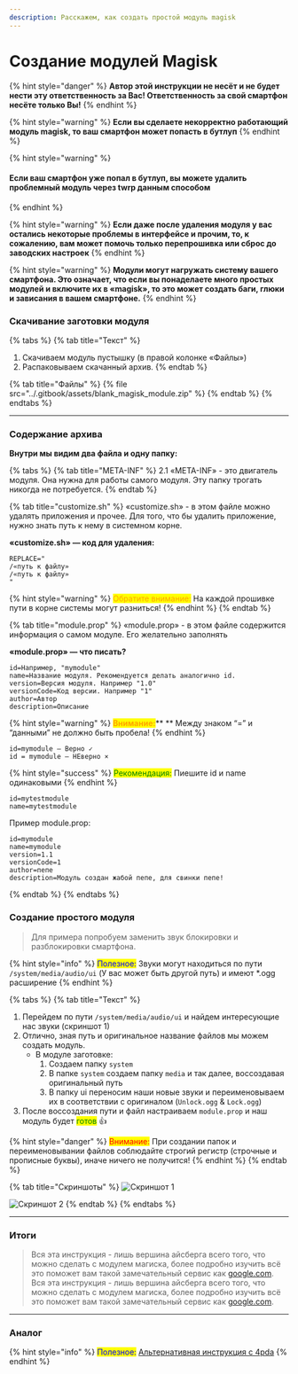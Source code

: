 ```yaml
---
description: Расскажем, как создать простой модуль magisk
---
```


# Создание модулей Magisk

{% hint style="danger" %}
**Автор этой инструкции не несёт и не будет нести эту ответственность за Вас! Ответственность за свой смартфон несёте только Вы!**
{% endhint %}

{% hint style="warning" %}
**Если вы сделаете некорректно работающий модуль magisk, то ваш смартфон может попасть в бутлуп**
{% endhint %}

{% hint style="warning" %}
#### Если ваш смартфон уже попал в бутлуп, вы можете удалить проблемный модуль через twrp данным способом <a href="#esli-vash-smartfon-uzhe-popal-v-butlup-vy-mozhete-udalit-problemnyi-modul-cherez-twrp-dannym-sposobo" id="esli-vash-smartfon-uzhe-popal-v-butlup-vy-mozhete-udalit-problemnyi-modul-cherez-twrp-dannym-sposobo"></a>
{% endhint %}

{% hint style="warning" %}
**Если даже после удаления модуля у вас остались некоторые проблемы в интерфейсе и прочим, то, к сожалению, вам может помочь только перепрошивка или сброс до заводских настроек**
{% endhint %}

{% hint style="warning" %}
**Модули могут нагружать систему вашего смартфона. Это означает, что если вы понаделаете много простых модулей и включите их в «magisk», то это может создать баги, глюки и зависания в вашем смартфоне.**
{% endhint %}



### Скачивание заготовки модуля

{% tabs %}
{% tab title="Текст" %}
1. Скачиваем модуль пустышку (в правой колонке «Файлы»)
2. Распаковываем скачанный архив.
{% endtab %}

{% tab title="Файлы" %}
{% file src="../.gitbook/assets/blank_magisk_module.zip" %}
{% endtab %}
{% endtabs %}

****

### Содержание архива

**Внутри мы видим два файла и одну папку:**

{% tabs %}
{% tab title="META-INF" %}
2.1 «META-INF» - это двигатель модуля. Она нужна для работы самого модуля. Эту папку трогать никогда не потребуется.
{% endtab %}

{% tab title="customize.sh" %}
«customize.sh» - в этом файле можно удалять приложения и прочее. Для того, что бы удалить приложение, нужно знать путь к нему в системном корне.



**«customize.sh» — код для удаления:**

```
REPLACE="
/«путь к файлу»
/«путь к файлу»
"
```

{% hint style="warning" %}
<mark style="color:orange;">Обратите внимание:</mark> На каждой прошивке пути в корне системы могут разниться!
{% endhint %}
{% endtab %}

{% tab title="module.prop" %}
«module.prop» - в этом файле содержится информация о самом модуле. Его желательно заполнять



**«module.prop» — что писать?**

```
id=Например, "mymodule"
name=Название модуля. Рекомендуется делать аналогично id.
version=Версия модуля. Например "1.0"
versionCode=Код версии. Например "1"
author=Автор
description=Описание
```

{% hint style="warning" %}
<mark style="color:orange;">**Внимание:**</mark>** ** Между знаком “=” и “данными” не должно быть пробела!
{% endhint %}

```
id=mymodule — Верно ✓
id = mymodule — НЕверно ×
```

{% hint style="success" %}
<mark style="color:green;">Рекомендация:</mark> Пиешите id и name одинаковыми
{% endhint %}

```
id=mytestmodule
name=mytestmodule
```



Пример module.prop:

```
id=mymodule
name=mymodule
version=1.1
versionCode=1
author=пепе
description=Модуль создан жабой пепе, для свинки пепе!
```
{% endtab %}
{% endtabs %}



### Создание простого модуля

> Для примера попробуем заменить звук блокировки и разблокировки смартфона.

{% hint style="info" %}
<mark style="color:blue;">Полезное:</mark> Звуки могут находиться по пути `/system/media/audio/ui` (У вас может быть другой путь) и имеют \*.ogg расширение
{% endhint %}

{% tabs %}
{% tab title="Текст" %}
1. Перейдем по пути `/system/media/audio/ui` и найдем интересующие нас звуки (скриншот 1)
2. Отлично, зная путь и оригинальное название файлов мы можем создать модуль.
   * В модуле заготовке:
     1. Создаем папку `system`&#x20;
     2. В папке `system` создаем папку `media` и так далее, воссоздавая оригинальный путь
     3. В папку ui переносим наши новые звуки и переименовываем их в соответствии с оригиналом (`Unlock.ogg` & `Lock.ogg`)
3. После воссоздания пути и файл настраиваем `module.prop` и наш модуль будет <mark style="color:green;">готов</mark> 👍

{% hint style="danger" %}
<mark style="color:red;">Внимание:</mark> При создании папок и переименовывании файлов соблюдайте строгий регистр (строчные и прописные буквы), иначе ничего не получится!
{% endhint %}
{% endtab %}

{% tab title="Скриншоты" %}
![Скриншот 1](https://telegra.ph/file/c9e51f5bcb2a1c2633fc4.jpg)

![Скриншот 2](https://telegra.ph/file/a3b8fcca8abdfe50f07da.jpg)
{% endtab %}
{% endtabs %}

***

### Итоги

> Вся эта инструкция - лишь вершина айсберга всего того, что можно сделать с модулем магиска, более подробно изучить всё это поможет вам такой замечательный сервис как [google.com](https://google.com). Вся эта инструкция - лишь вершина айсберга всего того, что можно сделать с модулем магиска, более подробно изучить всё это поможет вам такой замечательный сервис как [google.com](https://google.com).

***

### Аналог

{% hint style="info" %}
<mark style="color:blue;">Полезное:</mark> [Альтернативная инструкция с 4pda](https://4pda.to/forum/index.php?showtopic=946260\&view=findpost\&p=93425994)
{% endhint %}
